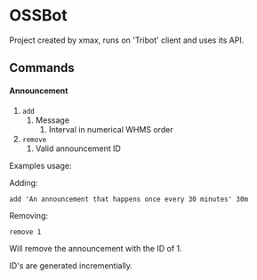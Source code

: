 # OSSBot
Project created by xmax, runs on 'Tribot' client and uses its API.

## Commands

#### Announcement

1. `add`
	1. Message
		1. Interval in numerical WHMS order
2. `remove`
	1. Valid announcement ID

Examples usage:

Adding:
```
add 'An announcement that happens once every 30 minutes' 30m
```

Removing:
```
remove 1
```
Will remove the announcement with the ID of 1.

ID's are generated incrementially.

